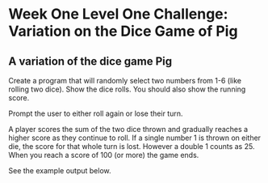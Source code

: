 # Week One Level One Challenge: Variation on the Dice Game of Pig

## A variation of the dice game Pig

Create a program that will randomly select two numbers from 1-6 (like rolling two dice). Show the dice rolls. You should also show the running score.


Prompt the user to either roll again or lose their turn.

A player scores the sum of the two dice thrown and gradually reaches a higher score as they continue to roll. If a single number 1 is thrown on either die, the score for that whole turn is lost. However a double 1 counts as 25.
When you reach a score of 100 (or more) the game ends.

See the example output below.